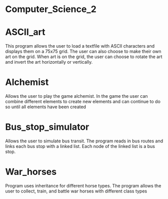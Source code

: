 # Computer_Science_2

# ASCII_art
This program allows the user to load a textfile with ASCII characters and displays them on a 75x75 grid. The user can also choose to make their own art on the grid. When art is on the grid, the user can choose to rotate the art and invert the art horizontally or vertically.

# Alchemist
Allows the user to play the game alchemist. In the game the user can combine different elements to create new elements and can continue to do so until all elements have been created

# Bus_stop_simulator
Allows the user to simulate bus transit. The program reads in bus routes and links each bus stop with a linked list. Each node of the linked list is a bus stop. 

# War_horses
Program uses inheritance for different horse types. The program allows the user to collect, train, and battle war horses with different class types
